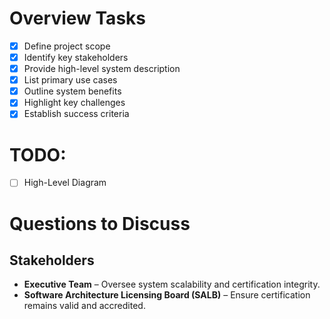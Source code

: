 
# **Overview Tasks**

* [X] Define project scope
* [X] Identify key stakeholders
* [X] Provide high-level system description
* [X] List primary use cases
* [X] Outline system benefits
* [X] Highlight key challenges
* [X] Establish success criteria

# **TODO:**
* [ ] High-Level Diagram

# **Questions to Discuss**

## Stakeholders
- **Executive Team** – Oversee system scalability and certification integrity.
- **Software Architecture Licensing Board (SALB)** – Ensure certification remains valid and accredited.
